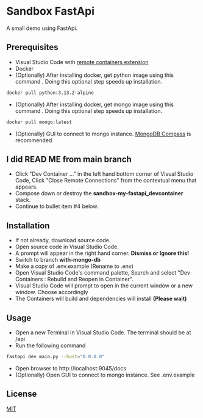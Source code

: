 # Sandbox FastApi

A small demo using FastApi.

## Prerequisites

- Visual Studio Code with [remote containers extension](https://marketplace.visualstudio.com/items?itemName=ms-vscode-remote.remote-containers)
- Docker
- (Optionally) After installing docker, get python image using this command . Doing this optional step speeds up installation.
```bash
docker pull python:3.13.2-alpine
```
- (Optionally) After installing docker, get mongo image using this command . Doing this optional step speeds up installation.
```bash
docker pull mongo:latest
```
- (Optionally) GUI to connect to mongo instance. [MongoDB Compass](https://www.mongodb.com/docs/compass/current/install) is recommended

## I did READ ME from main branch
- Click "Dev Container ..." in the left hand bottom corner of Visual Studio Code, Click "Close Remote Connections" from the contextual menu that appears.
- Compose down or destroy the __sandbox-my-fastapi_devcontainer__ stack.
- Continue to bullet item #4 below.


## Installation

- If not already, download source code.
- Open source code in Visual Studio Code.
- A prompt will appear in the right hand corner. __Dismiss or Ignore this!__
- Switch to branch __with-mongo-db__
- Make a copy of .env.example (Rename to .env)
- Open Visual Studio Code's command palette, Search and select "Dev Containers : Rebuild and Reopen in Container".
- Visual Studio Code will prompt to open in the current window or a new window. Choose accordingly
- The Containers will build and dependencies will install __(Please wait)__


## Usage

- Open a new Terminal in Visual Studio Code. The terminal should be at /api
- Run the following command
```bash
fastapi dev main.py --host="0.0.0.0"
```
- Open browser to http://localhost:9045/docs
- (Optionally) Open GUI to connect to mongo instance. See .env.example


## License

[MIT](https://choosealicense.com/licenses/mit/)
